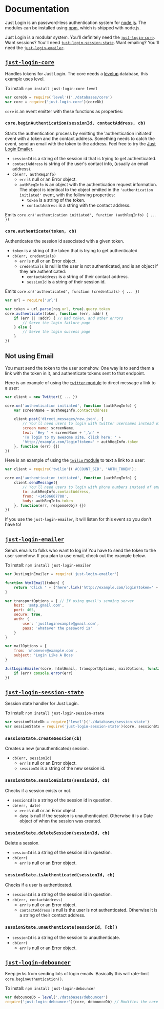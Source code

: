 # Documentation

Just Login is an password-less authentication system for [node.js][node]. The modules can be installed using [npm][npm], which is shipped with node.js.

Just Login is a modular system. You'll definitely need the [`just-login-core`][jlc]. Want sessions? You'll need [`just-login-session-state`][jlss]. Want emailing? You'll need the [`just-login-emailer`][jle].

## [`just-login-core`][jlc]

Handles tokens for Just Login. The core needs a [levelup][levelup] database, this example uses [level][level].

To install: `npm install just-login-core level`

```js
var coreDb = require('level')('./databases/core')
var core = require('just-login-core')(coreDb)
```

`core` is an event emitter with these functions as properties:

### `core.beginAuthentication(sessionId, contactAddress, cb)`

Starts the authentication process by emitting the 'authentication initiated' event with a token and the contact address. Something needs to catch the event, send an email with the token to the address. Feel free to try the [Just Login Emailer][jle].

- `sessionId` is a string of the session id that is trying to get authenticated.
- `contactAddress` is string of the user's contact info, (usually an email address).
- `cb(err, authReqInfo)`
	- `err` is null or an Error object.
	- `authReqInfo` is an object with the authentication request information. The object is identical to the object emitted in the `'authentication initiated'` event, with the following properties:
		- `token` is a string of the token.
		- `contactAddress` is a string with the contact address.

Emits `core.on('authentication initiated', function (authReqInfo) { ... })`

### `core.authenticate(token, cb)`

Authenticates the session id associated with a given token.

- `token` is a string of the token that is trying to get authenticated.
- `cb(err, credentials)`
	- `err` is null or an Error object.
	- `credentials` is null is the user is not authenticated, and is an object if they are authenticated:
		- `contactAddress` is a string of their contact address.
		- `sessionId` is a string of their session id.

Emits `core.on('authenticated', function (credentials) { ... })`

```js
var url = require('url')

var token = url.parse(req.url, true).query.token
core.authenticate(token, function (err, addr) {
	if (err || !addr) { // Bad token, and other errors
		// Serve the login failure page
	} else {
		// Serve the login success page
	}
})
```

## Not using Email

You must send the token to the user somehow. One way is to send them a link with the token in it, and authenticate tokens sent to that endpoint.

Here is an example of using the [`twitter` module](https://www.npmjs.com/package/twitter) to direct message a link to a user:

```js
var client = new Twitter({ ... })

core.on('authentication initiated', function (authReqInfo) {
	var screenName = authReqInfo.contactAddress

	client.post('direct_messages/new.json', {
		// You'll need users to login with twitter usernames instead of email addresses
		screen_name: screenName,
		text: 'Hey ' + screenName + ',\n' +
		'To login to my awesome site, click here: ' +
		'http://example.com/login?token=' + authReqInfo.token
	}, function (err) {})
})
```

Here is an example of using the [`twilio` module](https://www.npmjs.com/package/twilio) to text a link to a user:

```js
var client = require('twilio')('ACCOUNT_SID', 'AUTH_TOKEN');

core.on('authentication initiated', function (authReqInfo) {
	client.sendMessage({
		// You'll need users to login with phone numbers instead of email addresses
		to: authReqInfo.contactAddress,
		from: '+14506667788',
		body: authReqInfo.token
	}, function(err, responseObj) {})
})
```

If you use the `just-login-emailer`, it will listen for this event so you don't have to!

## [`just-login-emailer`][jle]

Sends emails to folks who want to log in! You have to send the token to the user somehow. If you plan to use email, check out the example below.

To install: `npm install just-login-emailer`

```js
var JustLoginEmailer = require('just-login-emailer')

function htmlEmail(token) {
	return 'Click ' + ('here'.link('http://example.com/login?token=' + token)) + ' to login like a boss.'
}

var transportOptions = { // If using gmail's sending server
	host: 'smtp.gmail.com',
	port: 465,
	secure: true,
	auth: {
		user: 'justloginexample@gmail.com',
		pass: 'whatever the password is'
	}
}

var mailOptions = {
	from: 'whomever@example.com',
	subject: 'Login Like A Boss'
}

JustLoginEmailer(core, htmlEmail, transportOptions, mailOptions, function (err) {
	if (err) console.error(err)
})
```

## [`just-login-session-state`][jlss]

Session state handler for Just Login.

To install: `npm install just-login-session-state`

```js
var sessionStateDb = require('level')('./databases/session-state')
var sessionState = require('just-login-session-state')(core, sessionStateDb, [options])
```

### `sessionState.createSession(cb)`

Creates a new (unauthenticated) session.

- `cb(err, sessionId)`
	- `err` is null or an Error object.
	- `sessionId` is a string of the new session id.

### `sessionState.sessionExists(sessionId, cb)`

Checks if a session exists or not.

- `sessionId` is a string of the session id in question.
- `cb(err, date)`
	- `err` is null or an Error object.
	- `date` is null if the session is unauthenticated. Otherwise it is a Date object of when the session was created.

### `sessionState.deleteSession(sessionId, cb)`

Delete a session.

- `sessionId` is a string of the session id in question.
- `cb(err)`
	- `err` is null or an Error object.

### `sessionState.isAuthenticated(sessionId, cb)`

Checks if a user is authenticated.

- `sessionId` is a string of the session id in question.
- `cb(err, contactAddress)`
	- `err` is null or an Error object.
	- `contactAddress` is null is the user is not authenticated. Otherwise it is a string of their contact address.

### `sessionState.unauthenticate(sessionId, [cb])`

- `sessionId` is a string of the session to unauthenticate.
- `cb(err)`
	- `err` is null or an Error object.

## [`just-login-debouncer`][jld]

Keep jerks from sending lots of login emails. Basically this will rate-limit `core.beginAuthentication()`.

To install: `npm install just-login-debouncer`

```js
var debounceDb = level('./databases/debouncer')
require('just-login-debouncer')(core, debounceDb) // Modifies the core
```


[jlc]: https://github.com/coding-in-the-wild/just-login-core
[jld]: https://github.com/coding-in-the-wild/just-login-debouncer
[jlss]: https://github.com/coding-in-the-wild/just-login-session-state
[jle]: https://github.com/coding-in-the-wild/just-login-emailer
[levelup]: https://github.com/rvagg/node-levelup
[level]: https://github.com/rvagg/node-levelup
[node]: https://nodejs.org/en/download/
[npm]: http://npmjs.org
